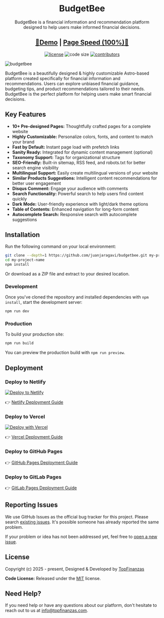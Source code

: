 <h1 align=center>BudgetBee</h1>
<p align=center>BudgetBee is a financial information and recommendation platform designed to help users make informed financial decisions.
</p>

<h2 align="center"> <a target="_blank" href="https://budgetbee.co/" rel="nofollow">👀Demo</a> | <a  target="_blank" href="https://pagespeed.web.dev/report?url=https%3A%2F%2Fbudgetbee.co%2F&form_factor=desktop">Page Speed (100%)🚀</a>
</h2>

<p align=center>
  <a href="https://github.com/juanjaragavi/budgetbee/blob/main/LICENSE">
    <img src="https://img.shields.io/github/license/juanjaragavi/budgetbee" alt="license"></a>

  <img src="https://img.shields.io/github/languages/code-size/juanjaragavi/budgetbee" alt="code size">

  <a href="https://github.com/juanjaragavi/budgetbee/graphs/contributors">
    <img src="https://img.shields.io/github/contributors/juanjaragavi/budgetbee" alt="contributors"></a>
</p>

![budgetbee](https://demo.gethugothemes.com/thumbnails/budgetbee.png)

BudgetBee is a beautifully designed & highly customizable Astro-based platform created specifically for financial information and recommendations. Users can explore unbiased financial guidance, budgeting tips, and product recommendations tailored to their needs. BudgetBee is the perfect platform for helping users make smart financial decisions.

## Key Features

- **10+ Pre-designed Pages:** Thoughtfully crafted pages for a complete website
- **Highly Customizable:** Personalize colors, fonts, and content to match your brand
- **Fast by Default:** Instant page load with prefetch links
- **Sanity Ready:** Integrated for dynamic content management (optional)
- **Taxonomy Support:** Tags for organizational structure  
- **SEO-Friendly:** Built-in sitemap, RSS feed, and robots.txt for better search engine visibility
- **Multilingual Support:** Easily create multilingual versions of your website
- **Similar Products Suggestions:** Intelligent content recommendations for better user engagement
- **Disqus Comment:** Engage your audience with comments
- **Search Functionality:** Powerful search to help users find content quickly
- **Dark Mode:** User-friendly experience with light/dark theme options
- **Table of Contents:** Enhanced navigation for long-form content
- **Autocomplete Search:** Responsive search with autocomplete suggestions

## Installation

Run the following command on your local environment:

```bash
git clone --depth=1 https://github.com/juanjaragavi/budgetbee.git my-project-name
cd my-project-name
npm install
```

Or download as a ZIP file and extract to your desired location.

### Development

Once you've cloned the repository and installed dependencies with `npm install`, start the development server:

```bash
npm run dev
```

### Production

To build your production site:

```bash
npm run build
```

You can preview the production build with `npm run preview`.

## Deployment

### Deploy to Netlify

<a href="https://app.netlify.com/start/deploy?repository=https://github.com/juanjaragavi/budgetbee" target="_blank"><img src="https://www.netlify.com/img/deploy/button.svg" alt="Deploy to Netlify"></a>

👉 [Netlify Deployment Guide](https://docs.netlify.com/site-deploys/create-deploys/)

### Deploy to Vercel

[![Deploy with Vercel](https://vercel.com/button)](https://vercel.com/new/clone?repository-url=https://github.com/juanjaragavi/budgetbee)

👉 [Vercel Deployment Guide](https://vercel.com/docs)

### Deploy to GitHub Pages

👉 [GitHub Pages Deployment Guide](https://docs.astro.build/en/guides/deploy/github/)

### Deploy to GitLab Pages

👉 [GitLab Pages Deployment Guide](https://docs.astro.build/en/guides/deploy/gitlab/)

## Reporting Issues

We use GitHub Issues as the official bug tracker for this project. Please search [existing issues](https://github.com/juanjaragavi/budgetbee/issues). It's possible someone has already reported the same problem.

If your problem or idea has not been addressed yet, feel free to [open a new issue](https://github.com/juanjaragavi/budgetbee/issues).

## License

Copyright (c) 2025 - present, Designed & Developed by [TopFinanzas](https://topfinanzas.com)

**Code License:** Released under the [MIT](https://github.com/juanjaragavi/budgetbee/blob/main/LICENSE) license.

## Need Help?

If you need help or have any questions about our platform, don't hesitate to reach out to us at [info@topfinanzas.com](mailto:info@topfinanzas.com).
